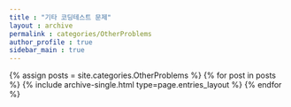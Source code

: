 ```yaml
---
title : "기타 코딩테스트 문제"
layout : archive
permalink : categories/OtherProblems
author_profile : true
sidebar_main : true
---
```


{% assign posts = site.categories.OtherProblems %}
{% for post in posts %} {% include archive-single.html type=page.entries_layout %} {% endfor %}